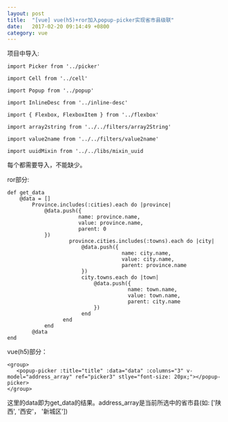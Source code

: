 ```yaml
---
layout: post
title:  "[vue] vue(h5)+ror加入popup-picker实现省市县级联"
date:   2017-02-20 09:14:49 +0800
category: vue
---
```



项目中导入:

    import Picker from '../picker'

    import Cell from '../cell'

    import Popup from '../popup'

    import InlineDesc from '../inline-desc'

    import { Flexbox, FlexboxItem } from '../flexbox'

    import array2string from '../../filters/array2String'

    import value2name from '../../filters/value2name'

    import uuidMixin from '../../libs/mixin_uuid

每个都需要导入，不能缺少。


ror部分: 

    def get_data
        @data = []
		    Province.includes(:cities).each do |province|
		        @data.push({
		                   name: province.name,
		                   value: province.name,
		                   parent: 0
		        })
						province.cities.includes(:towns).each do |city|
						    @data.push({
						                 name: city.name,
						                 value: city.name,
						                 parent: province.name
						    })
						    city.towns.each do |town|
						        @data.push({
						                   name: town.name,
						                   value: town.name,
						                   parent: city.name
						        })
						    end
					  end
				end
		  	@data
    end

vue(h5)部分：

    <group>
       <popup-picker :title="title" :data="data" :columns="3" v-model="address_array" ref="picker3" stlye="font-size: 20px;"></popup-picker>
    </group>

这里的data即为get_data的结果。address_array是当前所选中的省市县(如: ['陕西', '西安'， '新城区'])





